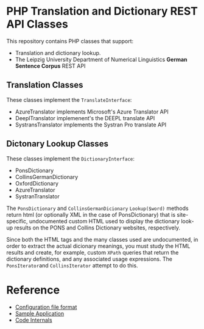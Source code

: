 # PHP Translation and Dictionary REST API Classes

This repository contains PHP classes that support:

- Translation and dictionary lookup.
- The Leipzig University Department of Numerical Linguistics **German Sentence Corpus** REST API

## Translation Classes

These classes implement the `TranslateInterface`:

- AzureTranslator implements Microsoft's Azure Translator API
- DeeplTranslator implemenent's the DEEPL translate API
- SystransTranslator implements the Systran Pro translate API

## Dictonary Lookup Classes

These classes implement the `DictionaryInterface`:

- PonsDictionary
- CollinsGermanDictionary
- OxfordDictionary
- AzureTranslator
- SystranTranslator

The `PonsDictionary` and `CollinsGermanDicionary` `Lookup($word)` methods return html (or optionally XML in the case of PonsDictionary) that is site-specific,
undocumented custom HTML used to display the dictionary look-up results on the PONS and Collins Dictionary websites, respectively.

Since both the HTML tags and the many classes used are undocumented, in order to extract the actual dicionary meanings, you must study the HTML results and create,
for example, custom `XPath` queries that return the dictionary definitions, and any associated usage expressions. The `PonsIterator`and `CollinsIterator` attempt
to do this.

# Reference

- [Configuration file format](docs/config.md)
- [Sample Application](docs/app.md)
- [Code Internals](docs/internals.md)
